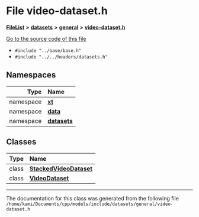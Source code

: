 

# File video-dataset.h



[**FileList**](files.md) **>** [**datasets**](dir_29ff4802398ba4a572b958e731c7adb4.md) **>** [**general**](dir_3e490c73b2bbc01f3b90ef3b6e284c64.md) **>** [**video-dataset.h**](video-dataset_8h.md)

[Go to the source code of this file](video-dataset_8h_source.md)



* `#include "../base/base.h"`
* `#include "../../headers/datasets.h"`













## Namespaces

| Type | Name |
| ---: | :--- |
| namespace | [**xt**](namespacext.md) <br> |
| namespace | [**data**](namespacext_1_1data.md) <br> |
| namespace | [**datasets**](namespacext_1_1data_1_1datasets.md) <br> |


## Classes

| Type | Name |
| ---: | :--- |
| class | [**StackedVideoDataset**](classxt_1_1data_1_1datasets_1_1StackedVideoDataset.md) <br> |
| class | [**VideoDataset**](classxt_1_1data_1_1datasets_1_1VideoDataset.md) <br> |



















































------------------------------
The documentation for this class was generated from the following file `/home/kami/Documents/cpp/models/include/datasets/general/video-dataset.h`

